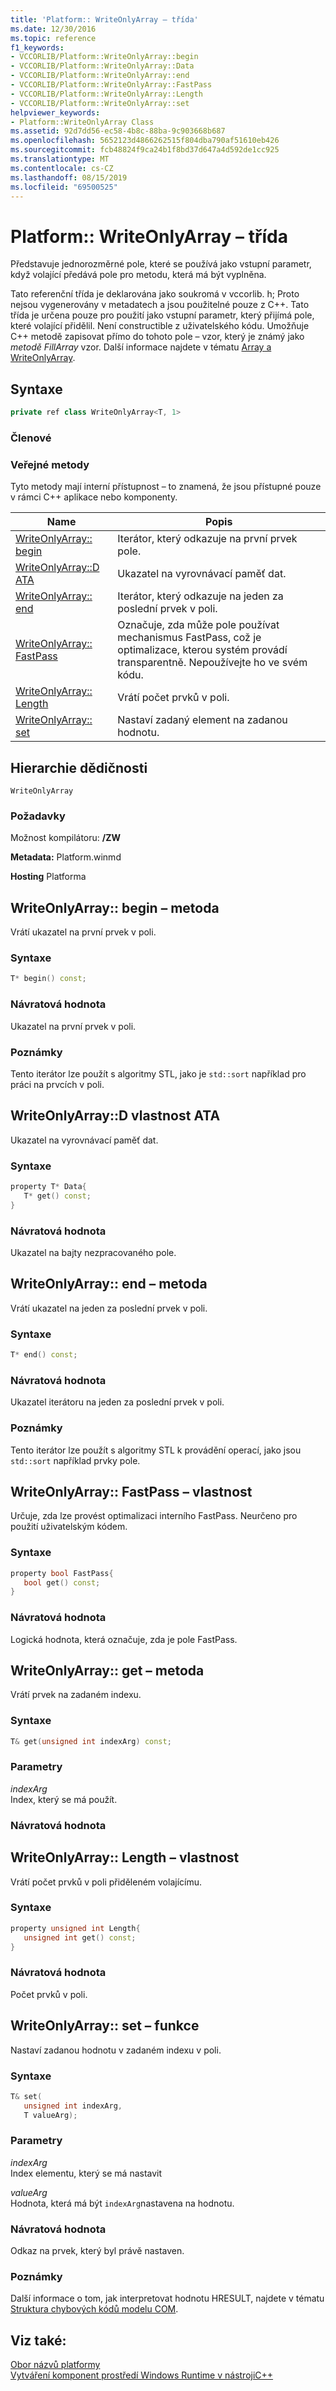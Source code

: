 ```yaml
---
title: 'Platform:: WriteOnlyArray – třída'
ms.date: 12/30/2016
ms.topic: reference
f1_keywords:
- VCCORLIB/Platform::WriteOnlyArray::begin
- VCCORLIB/Platform::WriteOnlyArray::Data
- VCCORLIB/Platform::WriteOnlyArray::end
- VCCORLIB/Platform::WriteOnlyArray::FastPass
- VCCORLIB/Platform::WriteOnlyArray::Length
- VCCORLIB/Platform::WriteOnlyArray::set
helpviewer_keywords:
- Platform::WriteOnlyArray Class
ms.assetid: 92d7dd56-ec58-4b8c-88ba-9c903668b687
ms.openlocfilehash: 5652123d4866262515f804dba790af51610eb426
ms.sourcegitcommit: fcb48824f9ca24b1f8bd37d647a4d592de1cc925
ms.translationtype: MT
ms.contentlocale: cs-CZ
ms.lasthandoff: 08/15/2019
ms.locfileid: "69500525"
---
```

# <a name="platformwriteonlyarray-class"></a>Platform:: WriteOnlyArray – třída

Představuje jednorozměrné pole, které se používá jako vstupní parametr, když volající předává pole pro metodu, která má být vyplněna.

Tato referenční třída je deklarována jako soukromá v vccorlib. h; Proto nejsou vygenerovány v metadatech a jsou použitelné pouze z C++. Tato třída je určena pouze pro použití jako vstupní parametr, který přijímá pole, které volající přidělil. Není constructible z uživatelského kódu. Umožňuje C++ metodě zapisovat přímo do tohoto pole – vzor, který je známý jako *metodě FillArray* vzor. Další informace najdete v tématu [Array a WriteOnlyArray](../cppcx/array-and-writeonlyarray-c-cx.md).

## <a name="syntax"></a>Syntaxe

```cpp
private ref class WriteOnlyArray<T, 1>
```

### <a name="members"></a>Členové

### <a name="public-methods"></a>Veřejné metody

Tyto metody mají interní přístupnost – to znamená, že jsou přístupné pouze v rámci C++ aplikace nebo komponenty.

|Name|Popis|
|----------|-----------------|
|[WriteOnlyArray:: begin](#begin)|Iterátor, který odkazuje na první prvek pole.|
|[WriteOnlyArray::D ATA](#data)|Ukazatel na vyrovnávací paměť dat.|
|[WriteOnlyArray:: end](#end)|Iterátor, který odkazuje na jeden za poslední prvek v poli.|
|[WriteOnlyArray:: FastPass](#fastpass)|Označuje, zda může pole používat mechanismus FastPass, což je optimalizace, kterou systém provádí transparentně. Nepoužívejte ho ve svém kódu.|
|[WriteOnlyArray:: Length](#length)|Vrátí počet prvků v poli.|
|[WriteOnlyArray:: set](#set)|Nastaví zadaný element na zadanou hodnotu.|

## <a name="inheritance-hierarchy"></a>Hierarchie dědičnosti

`WriteOnlyArray`

### <a name="requirements"></a>Požadavky

Možnost kompilátoru: **/ZW**

**Metadata:** Platform.winmd

**Hosting** Platforma

## <a name="begin"></a>WriteOnlyArray:: begin – metoda

Vrátí ukazatel na první prvek v poli.

### <a name="syntax"></a>Syntaxe

```cpp
T* begin() const;
```

### <a name="return-value"></a>Návratová hodnota

Ukazatel na první prvek v poli.

### <a name="remarks"></a>Poznámky

Tento iterátor lze použít s algoritmy STL, jako je `std::sort` například pro práci na prvcích v poli.

## <a name="data"></a>WriteOnlyArray::D vlastnost ATA

Ukazatel na vyrovnávací paměť dat.

### <a name="syntax"></a>Syntaxe

```cpp
property T* Data{
   T* get() const;
}
```

### <a name="return-value"></a>Návratová hodnota

Ukazatel na bajty nezpracovaného pole.

## <a name="end"></a>WriteOnlyArray:: end – metoda

Vrátí ukazatel na jeden za poslední prvek v poli.

### <a name="syntax"></a>Syntaxe

```cpp
T* end() const;
```

### <a name="return-value"></a>Návratová hodnota

Ukazatel iterátoru na jeden za poslední prvek v poli.

### <a name="remarks"></a>Poznámky

Tento iterátor lze použít s algoritmy STL k provádění operací, jako jsou `std::sort` například prvky pole.

## <a name="fastpass"></a>WriteOnlyArray:: FastPass – vlastnost

Určuje, zda lze provést optimalizaci interního FastPass. Neurčeno pro použití uživatelským kódem.

### <a name="syntax"></a>Syntaxe

```cpp
property bool FastPass{
   bool get() const;
}
```

### <a name="return-value"></a>Návratová hodnota

Logická hodnota, která označuje, zda je pole FastPass.

## <a name="get"></a>WriteOnlyArray:: get – metoda

Vrátí prvek na zadaném indexu.

### <a name="syntax"></a>Syntaxe

```cpp
T& get(unsigned int indexArg) const;
```

### <a name="parameters"></a>Parametry

*indexArg*<br/>
Index, který se má použít.

### <a name="return-value"></a>Návratová hodnota

## <a name="length"></a>WriteOnlyArray:: Length – vlastnost

Vrátí počet prvků v poli přiděleném volajícímu.

### <a name="syntax"></a>Syntaxe

```cpp
property unsigned int Length{
   unsigned int get() const;
}
```

### <a name="return-value"></a>Návratová hodnota

Počet prvků v poli.

## <a name="set"></a>WriteOnlyArray:: set – funkce

Nastaví zadanou hodnotu v zadaném indexu v poli.

### <a name="syntax"></a>Syntaxe

```cpp
T& set(
   unsigned int indexArg,
   T valueArg);
```

### <a name="parameters"></a>Parametry

*indexArg*<br/>
Index elementu, který se má nastavit

*valueArg*<br/>
Hodnota, která má být `indexArg`nastavena na hodnotu.

### <a name="return-value"></a>Návratová hodnota

Odkaz na prvek, který byl právě nastaven.

### <a name="remarks"></a>Poznámky

Další informace o tom, jak interpretovat hodnotu HRESULT, najdete v tématu [Struktura chybových kódů modelu COM](/windows/win32/com/structure-of-com-error-codes).

## <a name="see-also"></a>Viz také:

[Obor názvů platformy](platform-namespace-c-cx.md)<br/>
[Vytváření komponent prostředí Windows Runtime v nástrojiC++](/windows/uwp/winrt-components/creating-windows-runtime-components-in-cpp)
